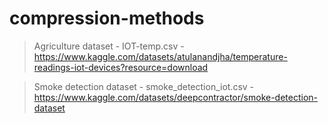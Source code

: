 # compression-methods

> Agriculture dataset - IOT-temp.csv - https://www.kaggle.com/datasets/atulanandjha/temperature-readings-iot-devices?resource=download

> Smoke detection dataset - smoke_detection_iot.csv - https://www.kaggle.com/datasets/deepcontractor/smoke-detection-dataset